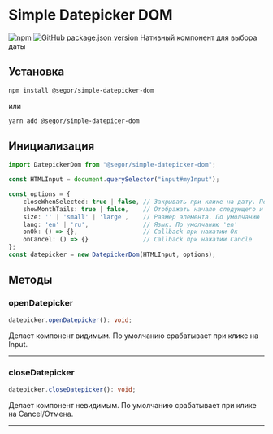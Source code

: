 # Simple Datepicker DOM

[![npm](https://img.shields.io/npm/v/@segor/simple-datepicker?label=npm)](https://www.npmjs.com/package/@segor/simple-datepicker-dom) [![GitHub package.json version](https://img.shields.io/github/package-json/v/Sviridov-e/simple-datepicker-core?color=green&label=github)](https://github.com/Sviridov-E/simple-datepicker-dom)
Нативный компонент для выбора даты
## Установка
```bash
npm install @segor/simple-datepicker-dom
```
или
```bash
yarn add @segor/simple-datepicer-dom
```
## Инициализация 
```ts
import DatepickerDom from "@segor/simple-datepicker-dom";

const HTMLInput = document.querySelector("input#myInput");

const options = {
    closeWhenSelected: true | false, // Закрывать при клике на дату. По умолчанию false
    showMonthTails: true | false,    // Отображать начало следующего и конец предыдущего месяца. По умолчанию true
    size: '' | 'small' | 'large',    // Размер элемента. По умолчанию ''
    lang: 'en' | 'ru',               // Язык. По умолчанию 'en'
    onOk: () => {},                  // Callback при нажатии Ок
    onCancel: () => {}               // Callback при нажатии Cancle
};
const datepicker = new DatepickerDom(HTMLInput, options);
```
## Методы

### openDatepicker
```ts
datepicker.openDatepicker(): void;
```
Делает компонент видимым. По умолчанию срабатывает при клике на Input.

---
### closeDatepicker
```ts
datepicker.closeDatepicker(): void;
```
Делает компонент невидимым. По умолчанию срабатывает при клике на Cancel/Отмена.

---